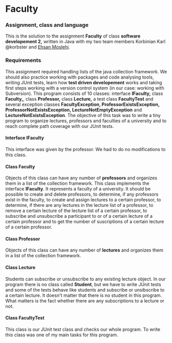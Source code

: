 # Faculty

### Assignment, class and language
This is the solution to the assignment **Faculty** of class **software developement 2,** written in Java with my two team members Korbinian Karl @korbster and [Ehsan Moslehi](https://github.com/eca852).

### Requirements
This assignment required handling lists of the java collection framework. We should also practice working with packages and code analysing tools, writing JUnit tests, learn how **test driven developement** works and taking first steps working with a version control system (in our case: working with Subversion). This program consists of 10 classes: interface **IFaculty,** class **Faculty,**, class **Professor,** class **Lecture,** a test class **FacultyTest** and several exception classes **FacultyException, ProfessorExistsException, ProfessorNotExistsException, LectureNotEmptyException** and **LectureNotExistsException**. The objective of this task was to write a tiny program to organize lectures, professors and faculties of a university and to reach complete path coverage with our JUnit tests. 

#### Interface IFaculty
This interface was given by the professor. We had to do no modifications to this class.

#### Class Faculty
Objects of this class can have any number of **professors** and organizes them in a list of the collection framework. This class implements the interface **IFaculty**. It represents a faculty of a university. It should be possible to create and delete professors, to determine, if any professors exist in the faculty, to create and assign lectures to a certain professor, to determine, if there are any lectures in the lecture list of a professor, to remove a certain lecture of the lecture list of a certain professor, to subscribe and unsubscribe a participant to or of a certain lecture of a certain professor and to get the number of suscriptions of a certain lecture of a certain professor.

#### Class Professor
Objects of this class can have any number of **lectures** and organizes them in a list of the collection framework.
 
#### Class Lecture
Students can subscribe or unsubscribe to any existing lecture object. In our program there is no class called **Student**, but we have to write JUnit tests and some of the tests behave like students and subscribe or unsibscribe to a certain lecture. It doesn't matter that there is no student in this program. What matters is the fact whether there are any subscriptions to a lecture or not.

#### Class FacultyTest
This class is our JUnit test class and checks our whole program. To write this class was one of my main tasks for this program.
